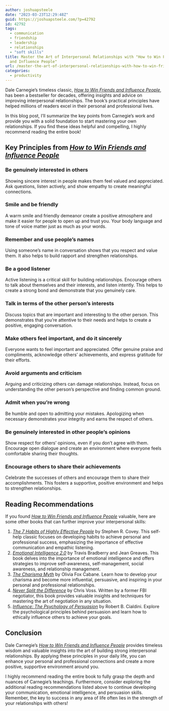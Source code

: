 ```yaml
---
author: joshuapsteele
date: "2023-03-23T12:29:48Z"
guid: https://joshuapsteele.com/?p=42792
id: 42792
tags:
  - communication
  - friendship
  - leadership
  - relationships
  - "soft skills"
title: Master the Art of Interpersonal Relationships with "How to Win Friends
  and Influence People"
url: /master-the-art-of-interpersonal-relationships-with-how-to-win-friends-and-influence-people/
categories:
  - productivity
---
```


Dale Carnegie’s timeless classic, *[How to Win Friends and Influence People](https://amzn.to/3K0VcaM)*, has been a bestseller for decades, offering insights and advice on improving interpersonal relationships. The book’s practical principles have helped millions of readers excel in their personal and professional lives.

In this blog post, I’ll summarize the key points from Carnegie’s work and provide you with a solid foundation to start mastering your own relationships. If you find these ideas helpful and compelling, I highly recommend reading the entire book!

## Key Principles from *[How to Win Friends and Influence People](https://amzn.to/3K0VcaM)*

### Be genuinely interested in others 

Showing sincere interest in people makes them feel valued and appreciated. Ask questions, listen actively, and show empathy to create meaningful connections.

### Smile and be friendly 

A warm smile and friendly demeanor create a positive atmosphere and make it easier for people to open up and trust you. Your body language and tone of voice matter just as much as your words.

### Remember and use people’s names 

Using someone’s name in conversation shows that you respect and value them. It also helps to build rapport and strengthen relationships.

### Be a good listener 

Active listening is a critical skill for building relationships. Encourage others to talk about themselves and their interests, and listen intently. This helps to create a strong bond and demonstrate that you genuinely care.

### Talk in terms of the other person’s interests 

Discuss topics that are important and interesting to the other person. This demonstrates that you’re attentive to their needs and helps to create a positive, engaging conversation.

### Make others feel important, and do it sincerely 

Everyone wants to feel important and appreciated. Offer genuine praise and compliments, acknowledge others’ achievements, and express gratitude for their efforts.

### Avoid arguments and criticism 

Arguing and criticizing others can damage relationships. Instead, focus on understanding the other person’s perspective and finding common ground.

### Admit when you’re wrong 

Be humble and open to admitting your mistakes. Apologizing when necessary demonstrates your integrity and earns the respect of others.

### Be genuinely interested in other people’s opinions 

Show respect for others’ opinions, even if you don’t agree with them. Encourage open dialogue and create an environment where everyone feels comfortable sharing their thoughts.

### Encourage others to share their achievements 

Celebrate the successes of others and encourage them to share their accomplishments. This fosters a supportive, positive environment and helps to strengthen relationships.

## Reading Recommendations

If you found *[How to Win Friends and Influence People](https://amzn.to/3K0VcaM)* valuable, here are some other books that can further improve your interpersonal skills:

1. *[The 7 Habits of Highly Effective People](https://amzn.to/40m8SCU)* by Stephen R. Covey. This self-help classic focuses on developing habits to achieve personal and professional success, emphasizing the importance of effective communication and empathic listening.
2. *[Emotional Intelligence 2.0](https://amzn.to/3ndc2un)* by Travis Bradberry and Jean Greaves. This book delves into the importance of emotional intelligence and offers strategies to improve self-awareness, self-management, social awareness, and relationship management.
3. *[The Charisma Myth](https://amzn.to/3K0ZIpH)* by Olivia Fox Cabane. Learn how to develop your charisma and become more influential, persuasive, and inspiring in your personal and professional relationships.
4. *[Never Split the Difference](https://amzn.to/42xJX0V)* by Chris Voss. Written by a former FBI negotiator, this book provides valuable insights and techniques for mastering the art of negotiation in any situation.
5. *[Influence: The Psychology of Persuasion](https://amzn.to/3z2kI9i)* by Robert B. Cialdini. Explore the psychological principles behind persuasion and learn how to ethically influence others to achieve your goals.

## Conclusion

Dale Carnegie’s *[How to Win Friends and Influence People](https://amzn.to/3K0VcaM)* provides timeless wisdom and valuable insights into the art of building strong interpersonal relationships. By applying these principles in your daily life, you can enhance your personal and professional connections and create a more positive, supportive environment around you.

I highly recommend reading the entire book to fully grasp the depth and nuances of Carnegie’s teachings. Furthermore, consider exploring the additional reading recommendations listed above to continue developing your communication, emotional intelligence, and persuasion skills. Remember, the key to success in any area of life often lies in the strength of your relationships with others!